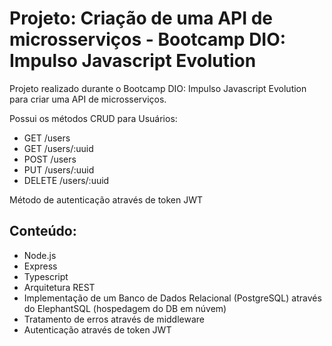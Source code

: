 # Projeto: Criação de uma API de microsserviços - Bootcamp DIO: Impulso Javascript Evolution

Projeto realizado durante o Bootcamp DIO: Impulso Javascript Evolution para criar uma API de microsserviços.

Possui os métodos CRUD para Usuários:
- GET /users
- GET /users/:uuid
- POST /users
- PUT /users/:uuid
- DELETE /users/:uuid

Método de autenticação através de token JWT

## Conteúdo:
- Node.js
- Express
- Typescript
- Arquitetura REST
- Implementação de um Banco de Dados Relacional (PostgreSQL) através do ElephantSQL (hospedagem do DB em núvem)
- Tratamento de erros através de middleware
- Autenticação através de token JWT